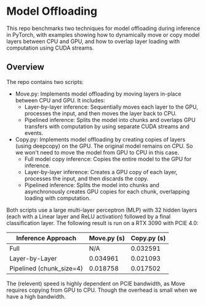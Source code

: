 # Model Offloading
This repo benchmarks two techniques for model offloading during inference in PyTorch, with examples showing how to dynamically move or copy model layers between CPU and GPU, and how to overlap layer loading with computation using CUDA streams.

## Overview
The repo contains two scripts:

- Move.py: Implements model offloading by moving layers in-place between CPU and GPU. It includes:
    - Layer-by-layer inference:
    Sequentially moves each layer to the GPU, processes the input, and then moves the layer back to CPU.
    - Pipelined inference:
    Splits the model into chunks and overlaps GPU transfers with computation by using separate CUDA streams and events.
- Copy.py: Implements model offloading by creating copies of layers (using deepcopy) on the GPU. The original model remains on CPU. So we won't need to move the model from GPU to CPU in this case.
    - Full model copy inference:
    Copies the entire model to the GPU for inference.
    - Layer-by-layer inference:
    Creates a GPU copy of each layer, processes the input, and then discards the copy.
    - Pipelined inference:
    Splits the model into chunks and asynchronously creates GPU copies for each chunk, overlapping loading with computation.

Both scripts use a large multi-layer perceptron (MLP) with 32 hidden layers (each with a Linear layer and ReLU activation) followed by a final classification layer. The following result is run on a RTX 3090 with PCIE 4.0:

| Inference Approach       | Move.py (s) | Copy.py (s) |
| ------------------------ | ----------- | ----------- |
| Full                     | N/A         | 0.032591    |
| Layer-by-Layer           | 0.034961    | 0.021093    |
| Pipelined (chunk_size=4) | 0.018758    | 0.017502    |

The (relevent) speed is highly dependent on PCIE bandwidth, as Move requires copying from GPU to CPU. Though the overhead is small when we have a high bandwidth.